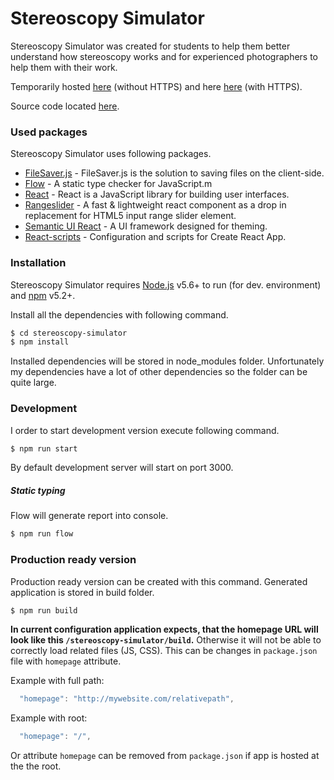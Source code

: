 # Stereoscopy Simulator

Stereoscopy Simulator was created for students to help them better understand how stereoscopy works and for experienced photographers to help them with their work.

Temporarily hosted [here](http://dp.marpaweb.eu) (without HTTPS)
and here [here](https://matesberka.github.io/dp/build/) (with HTTPS).

Source code located [here](https://github.com/MatesBerka/dp/).
### Used packages

Stereoscopy Simulator uses following packages.
* [FileSaver.js] - FileSaver.js is the solution to saving files on the client-side.
* [Flow] - A static type checker for JavaScript.m
* [React] - React is a JavaScript library for building user interfaces.
* [Rangeslider] - A fast & lightweight react component as a drop in replacement for HTML5 input range slider element.
* [Semantic UI React] - A UI framework designed for theming.
* [React-scripts] - Configuration and scripts for Create React App.

### Installation

Stereoscopy Simulator requires [Node.js](https://nodejs.org/) v5.6+ to run (for dev. environment) and [npm](https://www.npmjs.com/) v5.2+.

Install all the dependencies with following command.

```sh
$ cd stereoscopy-simulator
$ npm install
```

Installed dependencies will be stored in node_modules folder. Unfortunately my dependencies have a lot of other dependencies so the folder can be quite large.

### Development
I order to start development version execute following command.
```sh
$ npm run start
```
By default development server will start on port 3000.
##### Static typing
Flow will generate report into console.
```sh
$ npm run flow
```
### Production ready version
Production ready version can be created with this command. Generated application is stored in build folder.
```sh
$ npm run build
```
**In current configuration application expects, that the homepage URL will look like this `/stereoscopy-simulator/build`.** Otherwise it will not be able to correctly load related files (JS, CSS).
This can be changes in `package.json` file with `homepage` attribute.

Example with full path:
```js
  "homepage": "http://mywebsite.com/relativepath",
```

Example with root:
```js
  "homepage": "/",
```
Or attribute `homepage` can be removed from `package.json` if app is hosted at the the root.

[FileSaver.js]: <https://www.npmjs.com/package/file-saver>
[Flow]: <https://flow.org/>
[React]: <https:/reactjs.org/>
[Rangeslider]: <https://www.npmjs.com/package/react-rangeslider>
[Semantic UI React]: <https://www.npmjs.com/package/file-saverg>
[React-scripts]: <https://www.npmjs.com/package/react-scripts>

